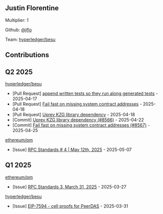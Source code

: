 
## Justin Florentine
Multiplier: 1

Github: [@jflo](https://github.com/jflo)

Team: [hyperledger/besu](https://github.com/hyperledger/besu/pulls?q=author%3Ajflo)

## Contributions

## Q2 2025


[hyperledger/besu](https://github.com/hyperledger/besu)
* [Pull Request] [append written tests so they run along generated tests](https://github.com/hyperledger/besu/pull/8564) - 2025-04-17
* [Pull Request] [Fail fast on missing system contract addresses](https://github.com/hyperledger/besu/pull/8567) - 2025-04-18
* [Pull Request] [Uprev KZG library dependency](https://github.com/hyperledger/besu/pull/8566) - 2025-04-18
* [Commit] [Uprev KZG library dependency (#8566)](https://github.com/hyperledger/besu/commit/248398d65925f595dd9a79a37059c1eb05d38392) - 2025-04-22
* [Commit] [Fail fast on missing system contract addresses (#8567)](https://github.com/hyperledger/besu/commit/f89f214ae524f0ece9b2615cd300d4c52572f375) - 2025-04-25

[ethereum/pm](https://github.com/ethereum/pm)
* [Issue] [RPC Standards # 4 | May 12th, 2025](https://github.com/ethereum/pm/issues/1529) - 2025-05-07
## Q1 2025

[ethereum/pm](https://github.com/ethereum/pm)
* [Issue] [RPC Standards 3, March 31, 2025](https://github.com/ethereum/pm/issues/1413) - 2025-03-27

[hyperledger/besu](https://github.com/hyperledger/besu)
* [Issue] [EIP-7594 - cell proofs for PeerDAS](https://github.com/hyperledger/besu/issues/8497) - 2025-03-31
